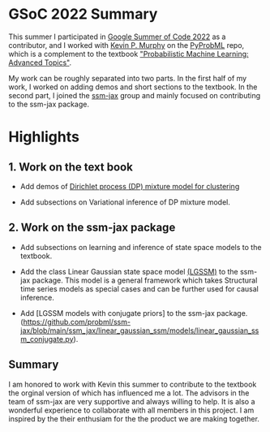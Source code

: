 # GSoC 2022 Summary

This summer I participated in [Google Summer of Code 2022](https://summerofcode.withgoogle.com/) as a contributor,
and I worked with [Kevin P. Murphy](https://www.cs.ubc.ca/~murphyk/) on the [PyProbML](https://github.com/probml) repo, 
which is a complement to the textbook ["Probabilistic Machine Learning: Advanced Topics"](https://probml.github.io/pml-book/book2.html).

My work can be roughly separated into two parts.
In the first half of my work, I worked on adding demos and short sections to the textbook.
In the second part, I joined the [ssm-jax](https://github.com/probml/ssm-jax) group and mainly focused on contributing to the ssm-jax package.

# Highlights

## 1. Work on the text book 

- Add demos of [Dirichlet process (DP) mixture model for clustering](https://github.com/probml/pyprobml/blob/master/notebooks/book2/31/dp_mixgauss_cluster.ipynb)

- Add subsections on Variational inference of DP mixture model.

## 2. Work on the ssm-jax package

- Add subsections on learning and inference of state space models to the textbook.

- Add the class Linear Gaussian state space model [(LGSSM)](https://github.com/probml/ssm-jax/blob/main/ssm_jax/linear_gaussian_ssm/models/linear_gaussian_ssm.py) to the ssm-jax package.
This model is a general framework which takes Structural time series models as special cases
and can be further used for causal inference. 

- Add [LGSSM models with conjugate priors] to the ssm-jax package.(https://github.com/probml/ssm-jax/blob/main/ssm_jax/linear_gaussian_ssm/models/linear_gaussian_ssm_conjugate.py).



## Summary

I am honored to work with Kevin this summer to contribute to the textbook the orginal version of which 
has influenced me a lot. The advisors in the team of ssm-jax are very supportive and always willing to help.
It is also a wonderful experience to collaborate with all members in this project.
I am inspired by the their enthusiam for the the product we are making together. 
